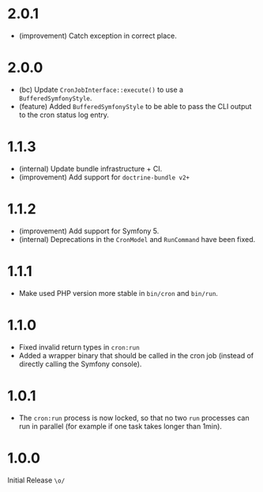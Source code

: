 2.0.1
=====

*   (improvement) Catch exception in correct place.


2.0.0
=====

*   (bc) Update `CronJobInterface::execute()` to use a `BufferedSymfonyStyle`.
*   (feature) Added `BufferedSymfonyStyle` to be able to pass the CLI output to the cron status log entry.


1.1.3
=====

*   (internal) Update bundle infrastructure + CI.
*   (improvement) Add support for `doctrine-bundle v2+`


1.1.2
=====

*   (improvement) Add support for Symfony 5.
*   (internal) Deprecations in the `CronModel` and `RunCommand` have been fixed.


1.1.1
=====

*   Make used PHP version more stable in `bin/cron` and `bin/run`.


1.1.0
=====

*   Fixed invalid return types in `cron:run`
*   Added a wrapper binary that should be called in the cron job (instead of directly calling the Symfony console).


1.0.1
=====

*   The `cron:run` process is now locked, so that no two `run` processes can run in parallel (for example if one task takes longer than 1min).


1.0.0
=====

Initial Release `\o/`
